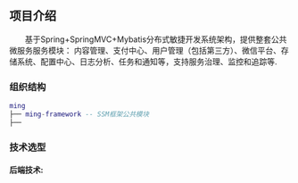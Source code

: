 ## 项目介绍

　　基于Spring+SpringMVC+Mybatis分布式敏捷开发系统架构，提供整套公共微服务服务模块：
内容管理、支付中心、用户管理（包括第三方）、微信平台、存储系统、配置中心、日志分析、任务和通知等，支持服务治理、监控和追踪等.

### 组织结构

``` lua
ming
├── ming-framework -- SSM框架公共模块
├── 
```

### 技术选型

#### 后端技术: